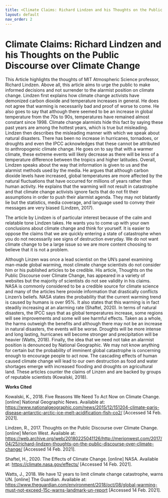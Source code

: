 ```yaml
---
title: <Climate Claims: Richard Lindzen and his Thoughts on the Public Discourse over Climate Change>
layout: default
nav_order: 2
---
```

# Climate Claims: Richard Lindzen and his Thoughts on the Public Discourse over Climate Change
  
This Article highlights the thoughts of MIT Atmospheric Science professor, Richard Lindzen. Above all, this article aims to urge the public to make informed decisions and not surrender to the alarmist position on climate change. Lindzen first explains how climate change activists have demonized carbon dioxide and temperature increases in general. He does not agree that warming is necessarily bad and proof of worse to come. He also goes to say that although there seemed to be an increase in global temperature from the 70s to 90s, temperatures have remained almost constant since 1998. Climate change alarmists hide this fact by saying these past years are among the hottest years, which is true but misleading. Lindzen then describes the misleading manner with which we speak about natural disasters. There has been no increase in hurricanes, tornadoes, or droughts and even the IPCC acknowledges that these cannot be attributed to anthropogenic climate change. He goes on to say that with a warmer climate, these extreme events will likely decrease as there will be less of a temperature difference between the tropics and higher latitudes. Overall, Lindzen speaks about the way that information is given to us and the alarmist methods used by the media. He argues that although carbon dioxide levels have increased, global temperatures are more affected by the natural fluctuations that have occurred for millions of years rather than human activity. He explains that the warming will not result in catastrophe and that climate change activists ignore facts that do not fit their assumptions in order to push their alarmist agenda. They may not blatantly lie but the statistics, media coverage, and language used to convey their messages are very biased (Lindzen, 2017).

The article by Lindzen is of particular interest because of the calm and relatable tone Lindzen takes. He wants you to come up with your own conclusions about climate change and think for yourself. It is easier to oppose the claims that we are quickly entering a state of catastrophe when you do not necessarily see signs of destruction everyday. We do not want climate change to be a large issue so we are more content choosing to believe that it is not a problem. 

Although Linzen was once a lead scientist on the UN’s panel examining man-made global warming, most climate change scientists do not consider him or his published articles to be credible. His article, Thoughts on the Public Discourse over Climate Change, has appeared in a variety of websites but the majority of scientists do not see validity in his claims. NASA is commonly considered to be a credible source for climate science and many of the articles here provide information that drastically conflicts Linzen’s beliefs. NASA states the probability that the current warming trend is caused by humans is over 95%. It also states that this warming is in fact steadily increasing at an alarming rate (Shaftel, 2020). In terms of natural disasters, the IPCC says that as global temperatures increase, some regions will see improvements and some will see harmful effects. Taken as a whole, the harms outweigh the benefits and although there may not be an increase in natural disasters, the events will be worse. Droughts will be more intense and long lasting, hurricanes will become stronger and precipitation will be heavier (Watts, 2018). Finally, the idea that we need not take an alarmist position is denounced by National Geographic. We may not know anything for certain but the probability of imminent global catastrophe is concerning enough to encourage people to act now. The cascading effects of human caused climate change will lead to our own destruction as food and water shortages emerge with increased flooding and droughts on agricultural land. These articles counter the claims of Linzen and are backed by groups of reputable scientists (Kowalski, 2018). 



**Works Cited**

Kowalski, K., 2018. Five Reasons We Need To Act Now on Climate Change. [online] National 
Geographic News. Available at: <https://www.nationalgeographic.com/news/2015/12/151204-climate-paris-disease-antarctic-arctic-ice-melt-acidification-fish-co2/> [Accessed 14 Feb. 2021]. 

Lindzen, R., 2017. Thoughts on the Public Discourse over Climate Change. [online] Merion 
West. Available at: <https://web.archive.org/web/20180225041126/http://merionwest.com/2017/04/25/richard-lindzen-thoughts-on-the-public-discourse-over-climate-change/> [Accessed 14 Feb. 2021]. 

Shaftel, H., 2020. The Effects of Climate Change. [online] NASA. Available at: 
<https://climate.nasa.gov/effects/> [Accessed 14 Feb. 2021]. 

Watts, J., 2018. We have 12 years to limit climate change catastrophe, warns UN. [online] The 
Guardian. Available at: <https://www.theguardian.com/environment/2018/oct/08/global-warming-must-not-exceed-15c-warns-landmark-un-report> [Accessed 14 Feb. 2021]. 



